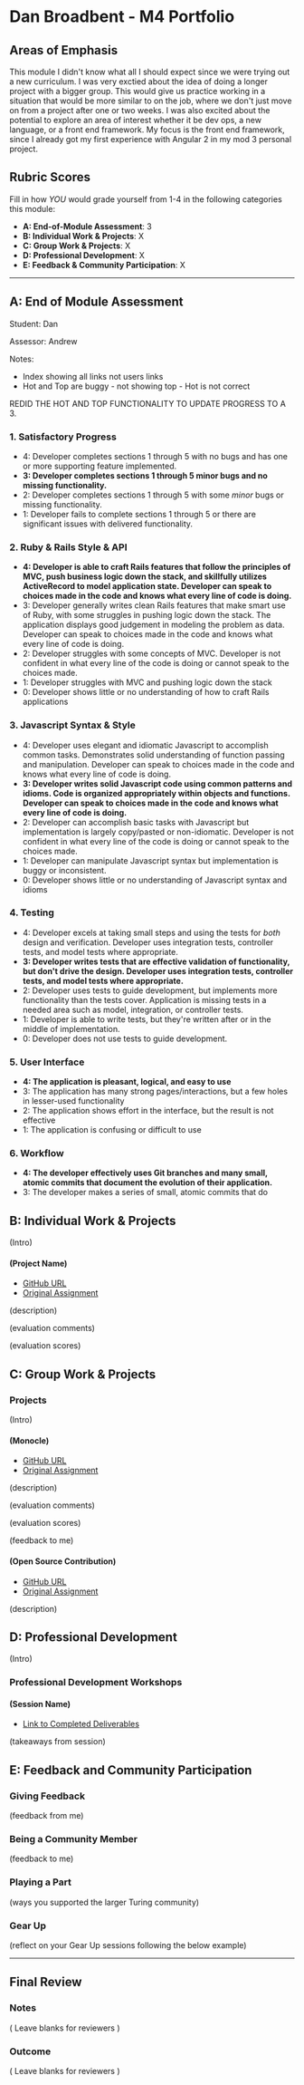 # Dan Broadbent - M4 Portfolio

## Areas of Emphasis

This module I didn't know what all I should expect since we were trying out a new curriculum.  I was very exctied about the idea of doing a longer project with a bigger group.  This would give us practice working in a situation that would be more similar to on the job, where we don't just move on from a project after one or two weeks.  I was also excited about the potential to explore an area of interest whether it be dev ops, a new language, or a front end framework.  My focus is the front end framework, since I already got my first experience with Angular 2 in my mod 3 personal project.

## Rubric Scores

Fill in how *YOU* would grade yourself from 1-4 in the following categories this module:

* **A: End-of-Module Assessment**: 3
* **B: Individual Work & Projects**: X
* **C: Group Work & Projects**: X
* **D: Professional Development**: X
* **E: Feedback & Community Participation**: X

-----------------------

## A: End of Module Assessment
Student: Dan

Assessor: Andrew

Notes:

* Index showing all links not users links
* Hot and Top are buggy - not showing top - Hot is not correct

REDID THE HOT AND TOP FUNCTIONALITY TO UPDATE PROGRESS TO A 3. 

### 1. Satisfactory Progress

* 4: Developer completes sections 1 through 5 with no bugs and has one or more supporting feature implemented.
* __3: Developer completes sections 1 through 5 minor bugs and no missing functionality.__
* 2: Developer completes sections 1 through 5 with some _minor_ bugs or missing functionality.
* 1: Developer fails to complete sections 1 through 5 or there are significant issues with delivered functionality.

### 2. Ruby & Rails Style & API

* __4: Developer is able to craft Rails features that follow the principles of MVC, push business logic down the stack, and skillfully utilizes ActiveRecord to model application state. Developer can speak to choices made in the code and knows what every line of code is doing.__
* 3: Developer generally writes clean Rails features that make smart use of Ruby, with some struggles in pushing logic down the stack. The application displays good judgement in modeling the problem as data. Developer can speak to choices made in the code and knows what every line of code is doing.
* 2: Developer struggles with some concepts of MVC.  Developer is not confident in what every line of the code is doing or cannot speak to the choices made.
* 1: Developer struggles with MVC and pushing logic down the stack
* 0: Developer shows little or no understanding of how to craft Rails applications

### 3. Javascript Syntax & Style

* 4: Developer uses elegant and idiomatic Javascript to accomplish common tasks. Demonstrates solid understanding of function passing and manipulation. Developer can speak to choices made in the code and knows what every line of code is doing.
* __3: Developer writes solid Javascript code using common patterns and idioms. Code is organized appropriately within objects and functions. Developer can speak to choices made in the code and knows what every line of code is doing.__
* 2: Developer can accomplish basic tasks with Javascript but implementation is largely copy/pasted or non-idiomatic. Developer is not confident in what every line of the code is doing or cannot speak to the choices made.
* 1: Developer can manipulate Javascript syntax but implementation is buggy or inconsistent.
* 0: Developer shows little or no understanding of Javascript syntax and idioms

### 4. Testing

* 4: Developer excels at taking small steps and using the tests for *both* design and verification. Developer uses integration tests, controller tests, and model tests where appropriate.
* __3: Developer writes tests that are effective validation of functionality, but don't drive the design. Developer uses integration tests, controller tests, and model tests where appropriate.__
* 2: Developer uses tests to guide development, but implements more functionality than the tests cover. Application is missing tests in a needed area such as model, integration, or controller tests.
* 1: Developer is able to write tests, but they're written after or in the middle of implementation.
* 0: Developer does not use tests to guide development.

### 5. User Interface

* __4: The application is pleasant, logical, and easy to use__
* 3: The application has many strong pages/interactions, but a few holes in lesser-used functionality
* 2: The application shows effort in the interface, but the result is not effective
* 1: The application is confusing or difficult to use

### 6. Workflow

* __4: The developer effectively uses Git branches and many small, atomic commits that document the evolution of their application.__
* 3: The developer makes a series of small, atomic commits that do


## B: Individual Work & Projects

(Intro)

#### (Project Name)

* [GitHub URL]()
* [Original Assignment]()

(description)

(evaluation comments)

(evaluation scores)

## C: Group Work & Projects

### Projects

(Intro)

#### (Monocle)

* [GitHub URL](https://github.com/danbroadbent/monocle)
* [Original Assignment](http://backend.turing.io/module4/projects_overview)

(description)

(evaluation comments)

(evaluation scores)

(feedback to me)

#### (Open Source Contribution)

* [GitHub URL]()
* [Original Assignment]()

(description)

## D: Professional Development
(Intro)

### Professional Development Workshops
#### (Session Name)

* [Link to Completed Deliverables]()

(takeaways from session)

## E: Feedback and Community Participation

### Giving Feedback

(feedback from me)

### Being a Community Member

(feedback to me)

### Playing a Part

(ways you supported the larger Turing community)

### Gear Up

(reflect on your Gear Up sessions following the below example)

------------------

## Final Review

### Notes

( Leave blanks for reviewers )

### Outcome

( Leave blanks for reviewers )
